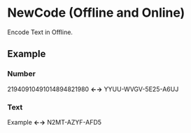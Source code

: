 # NewCode (Offline and Online)
Encode Text in Offline.

## Example

### Number
21940910491014894821980 **←→** YYUU-WVGV-5E25-A6UJ

### Text 
Example **←→** N2MT-AZYF-AFD5
